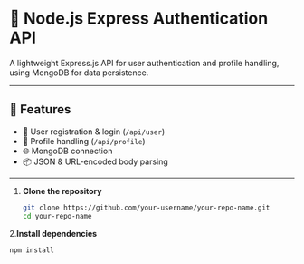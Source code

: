 # 🚀 Node.js Express Authentication API

A lightweight Express.js API for user authentication and profile handling, using MongoDB for data persistence.

---

## 🔧 Features

- 🔐 User registration & login (`/api/user`)
- 👤 Profile handling (`/api/profile`)
- 🌐 MongoDB connection
- 📦 JSON & URL-encoded body parsing

---

1. **Clone the repository**
   ```bash
   git clone https://github.com/your-username/your-repo-name.git
   cd your-repo-name
2.**Install dependencies**
  ```bash
  npm install

